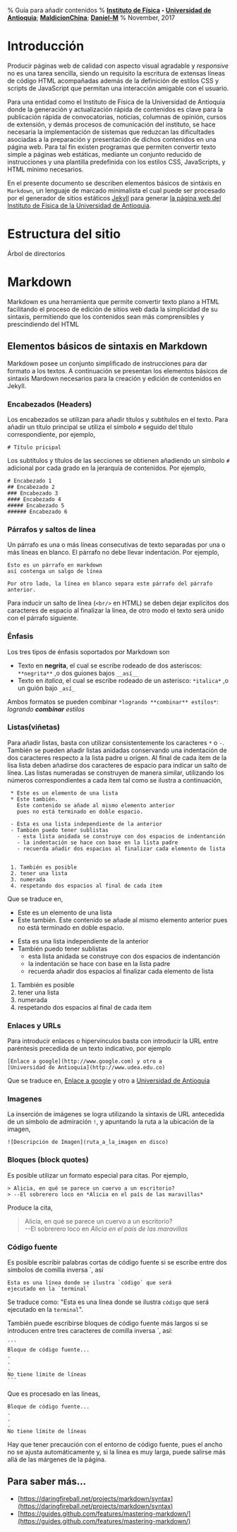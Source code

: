 % Guía para añadir contenidos
% **[Instituto de Física](https://fisica.udea.edu.co) - [Universidad de Antioquia](https://www.udea.edu.co)**;  **[MaldicionChina](https://github.com/MaldicionChina)**;  **[Daniel-M](https://github.com/Daniel-M)**
% November, 2017

<!-- Table of contents: Run pandoc with --toc option -->



<!-- Adding chapters from external fields -->
# Introducción
<div id="sec:introduccion"></div>

Producir páginas web de calidad con aspecto visual agradable y *responsive*
no es una tarea sencilla, siendo un requisito la escritura de extensas líneas
de código HTML acompañadas además de la definición de estilos CSS y scripts de
JavaScript que permitan una interacción amigable con el usuario.  

Para una entidad como el Instituto de Física de la Universidad de Antioquia
donde la generación y actualización rápida de contenidos es clave para la
publicación rápida de convocatorias, noticias, columnas de opinión, cursos 
de extensión, y demás procesos de comunicación del instituto, se hace necesaria
la implementación de sistemas que reduzcan las dificultades asociadas a la 
preparación y presentación de dichos contenidos en una página web.
Para tal fin existen programas que permiten convertir texto simple a páginas 
web estáticas, mediante un conjunto reducido de instrucciones y una plantilla
predefinida con los estilos CSS, JavaScripts, y HTML mínimo necesarios.

En el presente documento se describen elementos básicos de sintáxis en 
`Markdown`, un lenguaje de marcado minimalista el cual puede ser procesado
por el generador de sitios estáticos [Jekyll](https://jekyllrb.com) para
generar
[la página web del Instituto de Física de la Universidad de Antioquia](https://fisica.udea.edu.co).

# Estructura del sitio
<div id="sec:jekyll"></div>
Árbol de directorios

# Markdown
<div id="sec:markdown"></div>

Markdown es una herramienta que permite convertir texto plano a HTML facilitando
el proceso de edición de sitios web dada la simplicidad de su sintaxis,
permitiendo que los contenidos sean más comprensibles y prescindiendo del HTML

## Elementos básicos de sintaxis en Markdown
Markdown posee un conjunto simplificado de instrucciones para dar formato a los
textos. A continuación se presentan los elementos básicos de sintaxis Mardown
necesarios para la creación y edición de contenidos en Jekyll.

### Encabezados (Headers)
Los encabezados se utilizan para añadir títulos y subtítulos en el texto. Para
añadir un título principal se utiliza el símbolo `#` seguido del título
correspondiente, por ejemplo,  


~~~~~~~~~~~~~~~~~~~~~~~~~~~~~~~~~~~~~~~~~~~~~~~~~~~~~~~~~~~~~~~
# Título pricipal
~~~~~~~~~~~~~~~~~~~~~~~~~~~~~~~~~~~~~~~~~~~~~~~~~~~~~~~~~~~~~~~

Los subtítulos y títulos de las secciones se obtienen añadiendo un símbolo `#`
adicional por cada grado en la jerarquía de contenidos. Por ejemplo,


~~~~~~~~~~~~~~~~~~~~~~~~~~~~~~~~~~~~~~~~~~~~~~~~~~~~~~~~~~~~~~~
# Encabezado 1 
## Encabezado 2
### Encabezado 3 
#### Encabezado 4 
##### Encabezado 5 
###### Encabezado 6 
~~~~~~~~~~~~~~~~~~~~~~~~~~~~~~~~~~~~~~~~~~~~~~~~~~~~~~~~~~~~~~~

### Párrafos y saltos de línea

Un párrafo es una o más líneas consecutivas de texto separadas por una o más 
líneas en blanco. El párrafo no debe llevar indentación. Por ejemplo,  


~~~~~~~~~~~~~~~~~~~~~~~~~~~~~~~~~~~~~~~~~~~~~~~~~~~~~~~~~~~~~~~
Esto es un párrafo en markdown
así contenga un salgo de línea  

Por otro lado, la línea en blanco separa este párrafo del párrafo anterior.
~~~~~~~~~~~~~~~~~~~~~~~~~~~~~~~~~~~~~~~~~~~~~~~~~~~~~~~~~~~~~~~

Para inducir un salto de línea (`<br/>` en HTML) se deben dejar explícitos dos
caracteres de espacio al finalizar la línea, de otro modo el texto será unido
con el párrafo siguiente.

### Énfasis

Los tres tipos de énfasis soportados por Markdown son

+ Texto en **negrita**, el cual se escribe rodeado de dos asteriscos: `**negrita**`
,o dos guiones bajos `__así__`
+ Texto en *italica*, el cual se escribe rodeado de un asterisco: `*italica*`
,o un guión bajo `_así_`

Ambos formatos se pueden combinar `*logrando **combinar** estilos*`: *logrando 
**combinar** estilos*

### Listas(viñetas)
Para añadir listas, basta con utilizar consistentemente los caracteres `*` o 
`-`. También se pueden añadir listas anidadas conservando una indentación de 
dos caracteres respecto a la lista padre u origen. Al final de cada ítem de 
la lisa lista deben añadirse dos caracteres de espacio para indicar un salto de
línea. Las listas numeradas se construyen de manera similar, utilizando los 
números correspondientes a cada ítem tal como se ilustra a continuación,  


~~~~~~~~~~~~~~~~~~~~~~~~~~~~~~~~~~~~~~~~~~~~~~~~~~~~~~~~~~~~~~~
 * Este es un elemento de una lista  
 * Este también.
   Este contenido se añade al mismo elemento anterior
   pues no está terminado en doble espacio.  

 - Esta es una lista independiente de la anterior  
 - También puedo tener sublistas  
   - esta lista anidada se construye con dos espacios de indentanción  
   - la indentación se hace con base en la lista padre   
   - recuerda añadir dos espacios al finalizar cada elemento de lista  


 1. También es posible  
 2. tener una lista  
 3. numerada 
 4. respetando dos espacios al final de cada ítem  
~~~~~~~~~~~~~~~~~~~~~~~~~~~~~~~~~~~~~~~~~~~~~~~~~~~~~~~~~~~~~~~

Que se traduce en,

 * Este es un elemento de una lista  
 * Este también.
   Este contenido se añade al mismo elemento anterior
   pues no está terminado en doble espacio.  

 + Esta es una lista independiente de la anterior  
 + También puedo tener sublistas  
   + esta lista anidada se construye con dos espacios de indentanción  
   + la indentación se hace con base en la lista padre   
   + recuerda añadir dos espacios al finalizar cada elemento de lista  


 1. También es posible  
 2. tener una lista  
 3. numerada  
 4. respetando dos espacios al final de cada ítem  


### Enlaces y URLs

Para introducir enlaces o hipervínculos basta con introducir la URL
entre paréntesis precedida de un texto indicativo, por ejemplo


~~~~~~~~~~~~~~~~~~~~~~~~~~~~~~~~~~~~~~~~~~~~~~~~~~~~~~~~~~~~~~~
[Enlace a google](http://www.google.com) y otro a
[Universidad de Antioquia](http://www.udea.edu.co)
~~~~~~~~~~~~~~~~~~~~~~~~~~~~~~~~~~~~~~~~~~~~~~~~~~~~~~~~~~~~~~~

Que se traduce en, [Enlace a google](http://www.google.com) y otro a
[Universidad de Antioquia](http://www.udea.edu.co) 

### Imagenes

La inserción de imágenes se logra utilizando la sintaxis de URL antecedida de 
un símbolo de admiración `!`, y apuntando la ruta a la ubicación de la imagen,


~~~~~~~~~~~~~~~~~~~~~~~~~~~~~~~~~~~~~~~~~~~~~~~~~~~~~~~~~~~~~~~
![Descripción de Imagen](ruta_a_la_imagen en disco)
~~~~~~~~~~~~~~~~~~~~~~~~~~~~~~~~~~~~~~~~~~~~~~~~~~~~~~~~~~~~~~~

### Bloques (block quotes)
Es posible utilizar un formato especial para citas. Por ejemplo,


~~~~~~~~~~~~~~~~~~~~~~~~~~~~~~~~~~~~~~~~~~~~~~~~~~~~~~~~~~~~~~~
> Alicia, en qué se parece un cuervo a un escritorio?  
> --El sobrerero loco en *Alicia en el país de las maravillas*
~~~~~~~~~~~~~~~~~~~~~~~~~~~~~~~~~~~~~~~~~~~~~~~~~~~~~~~~~~~~~~~

Produce la cita,  

> Alicia, en qué se parece un cuervo a un escritorio?  
> --El sobrerero loco en *Alicia en el país de las maravillas*

### Código fuente
Es posible escribir palabras cortas de código fuente si se escribe entre
dos símbolos de comilla inversa  \`, así


~~~~~~~~~~~~~~~~~~~~~~~~~~~~~~~~~~~~~~~~~~~~~~~~~~~~~~~~~~~~~~~
Esta es una línea donde se ilustra `código` que será
ejecutado en la `terminal`
~~~~~~~~~~~~~~~~~~~~~~~~~~~~~~~~~~~~~~~~~~~~~~~~~~~~~~~~~~~~~~~

Se traduce como: "Esta es una línea donde se ilustra `código` que será
ejecutado en la `terminal`".

También puede escribirse bloques de código fuente más largos 
si se introducen entre tres caracteres de comilla inversa  \`, así:


~~~~~~~~~~~~~~~~~~~~~~~~~~~~~~~~~~~~~~~~~~~~~~~~~~~~~~~~~~~~~~~
```
Bloque de código fuente...
.
.
.
No tiene límite de líneas
```
~~~~~~~~~~~~~~~~~~~~~~~~~~~~~~~~~~~~~~~~~~~~~~~~~~~~~~~~~~~~~~~

Que es procesado en las líneas,


~~~~~~~~~~~~~~~~~~~~~~~~~~~~~~~~~~~~~~~~~~~~~~~~~~~~~~~~~~~~~~~
Bloque de código fuente...
.
.
.
No tiene límite de líneas
~~~~~~~~~~~~~~~~~~~~~~~~~~~~~~~~~~~~~~~~~~~~~~~~~~~~~~~~~~~~~~~

Hay que tener precaución con el entorno de código fuente, pues el ancho no 
se ajusta automáticamente y, si la línea es muy larga, puede salirse más allá 
de las márgenes de la página.

## Para saber más...
+ [https://daringfireball.net/projects/markdown/syntax](https://daringfireball.net/projects/markdown/syntax)
+ [https://guides.github.com/features/mastering-markdown/](https://guides.github.com/features/mastering-markdown/)
<!-- [https://jekyllrb.com](https://jekyllrb.com) -->


